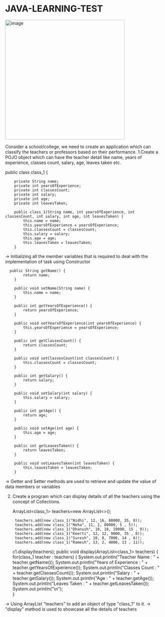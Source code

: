 # JAVA-LEARNING-TEST
<img width="383" alt="image" src="https://github.com/nidhihegde3108/JAVA-LEARNING-TEST/assets/87073876/f91fd8ff-7b0c-4f58-b121-9daca58b23b6">

Consider a school/college, we need to create an application which can classify the teachers 
or professors based on their performance.
1.Create a POJO object which can have the teacher detail like name, years of experience, 
  classes count, salary, age, leaves taken etc.

  public class class_1 {
	

	   
	    private String name;
	    private int yearsOfExperience;
	    private int classesCount;
	    private int salary;
	    private int age;
	    private int leavesTaken;

	    public class_1(String name, int yearsOfExperience, int classesCount, int salary, int age, int leavesTaken) {
	        this.name = name;
	        this.yearsOfExperience = yearsOfExperience;
	        this.classesCount = classesCount;
	        this.salary = salary;
	        this.age = age;
	        this.leavesTaken = leavesTaken;
	    }
→ Initializing all the member variables that is required to deal with the implementation of task using Constructor

      public String getName() {
	        return name;
	    }

	    public void setName(String name) {
	        this.name = name;
	    }

	    public int getYearsOfExperience() {
	        return yearsOfExperience;
	    }

	    public void setYearsOfExperience(int yearsOfExperience) {
	        this.yearsOfExperience = yearsOfExperience;
	    }

	    public int getClassesCount() {
	        return classesCount;
	    }

	    public void setClassesCount(int classesCount) {
	        this.classesCount = classesCount;
	    }

	    public int getSalary() {
	        return salary;
	    }

	    public void setSalary(int salary) {
	        this.salary = salary;
	    }

	    public int getAge() {
	        return age;
	    }
	    
	    public void setAge(int age) {
	        this.age = age;
	    }

	    public int getLeavesTaken() {
	        return leavesTaken;
	    }

	    public void setLeavesTaken(int leavesTaken) {
	        this.leavesTaken = leavesTaken;
	    }
  → Getter and Setter methods are used to retrieve and update the value of data members or variables

2. Create a program which can display details of all the teachers using the concept of 
  Collections.

    ArrayList<class_1> teachers=new ArrayList<>();
  
		teachers.add(new class_1("Nidhi", 12, 16, 80000, 35, 8));
		teachers.add(new class_1("Neha", 11, 2, 80000, 5 , 5));
		teachers.add(new class_1("Dhanush", 10, 18, 19000, 15 , 9));
		teachers.add(new class_1("Keerti", 12, 12, 9000, 35 , 8));
		teachers.add(new class_1("Suresh", 10, 8, 7000, 14 , 6));
		teachers.add(new class_1("Ramesh", 13, 2, 4000, 13 , 11));
  
	  c1.display(teachers);
    public void display(ArrayList<class_1> teachers)
	    {
	    	 for(class_1 teacher : teachers)
	 	    {
	 	    	System.out.println("Teacher Name : " + teacher.getName());
	             System.out.println("Years of Experience : " + teacher.getYearsOfExperience());
	             System.out.println("Classes Count : " + teacher.getClassesCount());
	             System.out.println("Salary : " + teacher.getSalary());
	             System.out.println("Age : " + teacher.getAge());
	             System.out.println("Leaves Taken : " + teacher.getLeavesTaken());
	             System.out.println("\n");     
	 	    }

 → Using ArrayList "teachers" to add an object of type "class_1" to it.
 → "display" method is used to showcase all the details of teachers






















      
